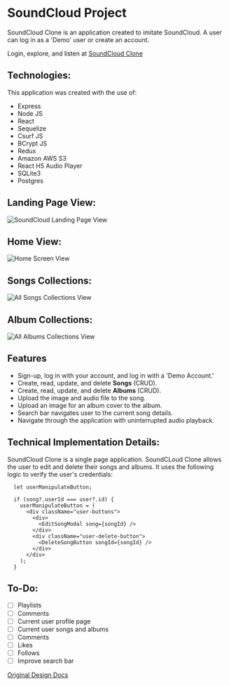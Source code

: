 # SoundCloud Project

SoundCloud Clone is an application created to imitate SoundCloud.
A user can log in as a 'Demo' user or create an account.

Login, explore, and listen at [SoundCloud Clone](https://soundcloudcloneapp.herokuapp.com/)

## Technologies:

This application was created with the use of:

- Express
- Node JS
- React
- Sequelize
- Csurf JS
- BCrypt JS
- Redux
- Amazon AWS S3
- React H5 Audio Player
- SQLite3
- Postgres

## Landing Page View:

![SoundCloud Landing Page View](./images/landingPage.png)

## Home View:

![Home Screen View](./images/homeScreen.png)

## Songs Collections:

![All Songs Collections View](./images/allSongs.png)

## Album Collections:

![All Albums Collections View](./images/allAlbums.png)



## Features

- Sign-up, log in with your account, and log in with a 'Demo Account.'
- Create, read, update, and delete **Songs** (CRUD).
- Create, read, update, and delete **Albums** (CRUD).
- Upload the image and audio file to the song.
- Upload an image for an album cover to the album.
- Search bar navigates user to the current song details.
- Navigate through the application with uninterrupted audio playback.

## Technical Implementation Details:

SoundCloud Clone is a single page application.
SoundCLoud Clone allows the user to edit and delete their songs and albums. It uses the following logic to verify the user's credentials:

```
  let userManipulateButton;

  if (song?.userId === user?.id) {
    userManipulateButton = (
      <div className="user-buttons">
        <div>
          <EditSongModal song={songId} />
        </div>
        <div className="user-delete-button">
          <DeleteSongButton songId={songId} />
        </div>
      </div>
    );
  }
```

## To-Do:

- [ ] Playlists
- [ ] Comments
- [ ] Current user profile page
- [ ] Current user songs and albums
- [ ] Comments
- [ ] Likes
- [ ] Follows
- [ ] Improve search bar

[Original Design Docs](https://github.com/FelipeSilva916/SoundCloudProject/wiki/Soundcloud-Clone-Original-Design-Docs)
